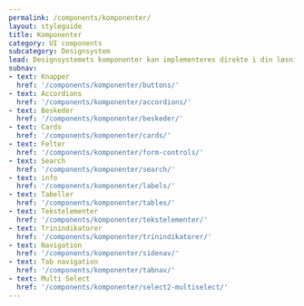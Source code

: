 ```yaml
---
permalink: /components/komponenter/
layout: styleguide
title: Komponenter
category: UI components
subcategory: Designsystem
lead: Designsystemets komponenter kan implementeres direkte i din løsning, og er lette at tilpasse til dit indhold. 
subnav:
- text: Knapper
  href: '/components/komponenter/buttons/' 
- text: Accordions
  href: '/components/komponenter/accordions/'
- text: Beskeder
  href: '/components/komponenter/beskeder/'
- text: Cards
  href: '/components/komponenter/cards/'
- text: Felter
  href: '/components/komponenter/form-controls/'
- text: Search
  href: '/components/komponenter/search/'
- text: info
  href: '/components/komponenter/labels/'
- text: Tabeller
  href: '/components/komponenter/tables/'
- text: Tekstelementer
  href: '/components/komponenter/tekstelementer/'
- text: Trinindikatorer
  href: '/components/komponenter/trinindikatorer/'
- text: Navigation
  href: '/components/komponenter/sidenav/'
- text: Tab navigation
  href: '/components/komponenter/tabnav/'
- text: Multi Select
  href: '/components/komponenter/select2-multiselect/'
---
```

